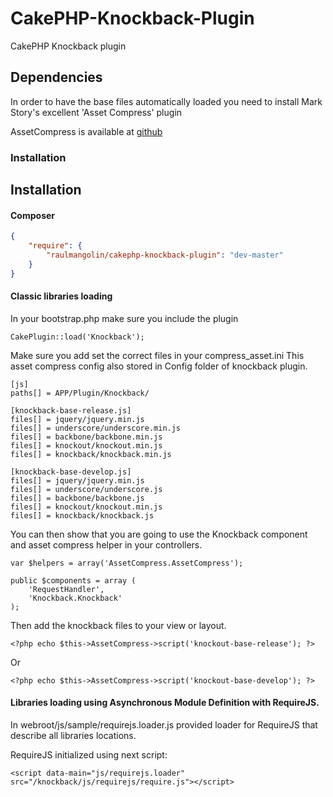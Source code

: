 CakePHP-Knockback-Plugin
========================

CakePHP Knockback plugin

## Dependencies

In order to have the base files automatically loaded you need to install Mark Story's excellent 'Asset Compress' plugin

AssetCompress is available at [github](http://github.com/markstory/asset_compress)


### Installation

Installation
------------

#### Composer

```json
{
    "require": {
        "raulmangolin/cakephp-knockback-plugin": "dev-master"
    }
}
```

#### Classic libraries loading

In your bootstrap.php make sure you include the plugin

	CakePlugin::load('Knockback');

Make sure you add set the correct files in  your compress_asset.ini
This asset compress config also stored in Config folder of knockback plugin.

	[js]
	paths[] = APP/Plugin/Knockback/

	[knockback-base-release.js]
	files[] = jquery/jquery.min.js
	files[] = underscore/underscore.min.js
	files[] = backbone/backbone.min.js
	files[] = knockout/knockout.min.js
	files[] = knockback/knockback.min.js

	[knockback-base-develop.js]
	files[] = jquery/jquery.min.js
	files[] = underscore/underscore.js
	files[] = backbone/backbone.js
	files[] = knockout/knockout.min.js
	files[] = knockback/knockback.js

You can then show that you are going to use the Knockback component and
asset compress helper in your controllers.

	var $helpers = array('AssetCompress.AssetCompress');

	public $components = array (
		'RequestHandler',
		'Knockback.Knockback'
	);

Then add the knockback files to your view or layout.

	<?php echo $this->AssetCompress->script('knockout-base-release'); ?>

Or

	<?php echo $this->AssetCompress->script('knockout-base-develop'); ?>

	
#### Libraries loading using  Asynchronous Module Definition with RequireJS.

In webroot/js/sample/requirejs.loader.js provided loader for RequireJS that describe all libraries locations.

RequireJS initialized using next script:

	<script data-main="js/requirejs.loader" src="/knockback/js/requirejs/require.js"></script> 
	
